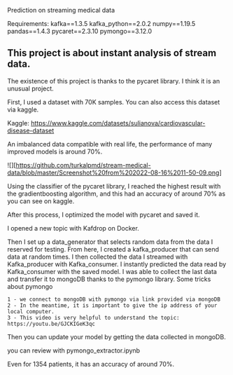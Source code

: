 
Prediction on streaming medical data

Requirements: 
kafka==1.3.5 
kafka_python==2.0.2 
numpy==1.19.5 
pandas==1.4.3 
pycaret==2.3.10 
pymongo==3.12.0

## This project is about instant analysis of stream data.

The existence of this project is thanks to the pycaret library. I think it is an unusual project.

First, I used a dataset with 70K samples. You can also access this dataset via kaggle.

Kaggle: https://www.kaggle.com/datasets/sulianova/cardiovascular-disease-dataset

An imbalanced data compatible with real life, the performance of many improved models is around 70%.

![][https://github.com/turkalpmd/stream-medical-data/blob/master/Screenshot%20from%202022-08-16%2011-50-09.png]

Using the classifier of the pycaret library, I reached the highest result with the gradientboosting algorithm, and this had an accuracy of around 70% as you can see on kaggle.

After this process, I optimized the model with pycaret and saved it.

I opened a new topic with Kafdrop on Docker.

Then I set up a data_generator that selects random data from the data I reserved for testing. From here, I created a kafka_producer that can send data at random times. I then collected the data I streamed with Kafka_producer with Kafka_consumer. I instantly predicted the data read by Kafka_consumer with the saved model. I was able to collect the last data and transfer it to mongoDB thanks to the pymongo library.
Some tricks about pymongo

    1 - we connect to mongoDB with pymongo via link provided via mongoDB
    2 - In the meantime, it is important to give the ip address of your local computer.
    3 - This video is very helpful to understand the topic: https://youtu.be/GJCKIGeK3qc




Then you can update your model by getting the data collected in mongoDB.

you can review with pymongo_extractor.ipynb

Even for 1354 patients, it has an accuracy of around 70%.
